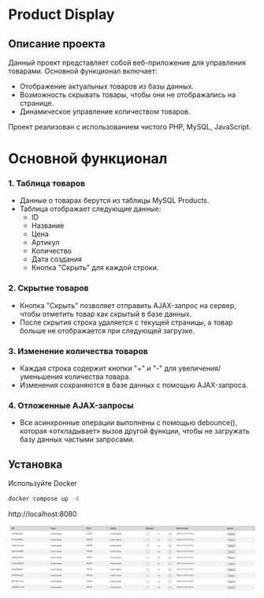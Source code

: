 # Product Display

## Описание проекта

Данный проект представляет собой веб-приложение для управления товарами. Основной функционал включает:

- Отображение актуальных товаров из базы данных.
- Возможность скрывать товары, чтобы они не отображались на странице.
- Динамическое управление количеством товаров.

Проект реализован с использованием чистого PHP, MySQL, JavaScript.

# Основной функционал

### 1. Таблица товаров

- Данные о товарах берутся из таблицы MySQL Products.
- Таблица отображает следующие данные:
  - ID
  - Название
  - Цена
  - Артикул
  - Количество
  - Дата создания
  - Кнопка "Скрыть" для каждой строки.

### 2. Скрытие товаров

- Кнопка "Скрыть" позволяет отправить AJAX-запрос на сервер, чтобы отметить товар как скрытый в базе данных.
- После скрытия строка удаляется с текущей страницы, а товар больше не отображается при следующей загрузке.

### 3. Изменение количества товаров

- Каждая строка содержит кнопки "+" и "-" для увеличения/уменьшения количества товара.
- Изменения сохраняются в базе данных с помощью AJAX-запроса.

### 4. Отложенные AJAX-запросы

- Все асинхронные операции выполнены с помощью debounce(), которая «откладывает» вызов другой функции, чтобы не загружать базу данных частыми запросами.

## Установка

Используйте Docker

```sh
docker compose up -d
```

http://localhost:8080

![alt text](https://github.com/magomed157893/product-display/blob/main/screenshot.png)
